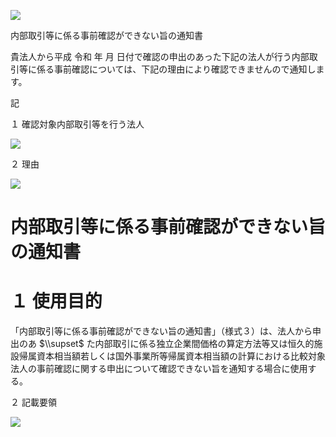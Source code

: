 ![](https://www.nta.go.jp/tmp/efb3d54b-d027-44ae-b2d9-8ab52f66f4fe/images/c5ad8e41b27139f57d8f2390f9c254bbb0dedeb44fefce1dcb59f030df2500fb.jpg)

内部取引等に係る事前確認ができない旨の通知書

貴法人から平成 令和 年 月 日付で確認の申出のあった下記の法人が行う内部取引等に係る事前確認については、下記の理由により確認できませんので通知します。

記

１ 確認対象内部取引等を行う法人

![](https://www.nta.go.jp/tmp/efb3d54b-d027-44ae-b2d9-8ab52f66f4fe/images/3eab2d795b61d73d239a799d6589f5881f4cf97a3b2402db787517cf8202e458.jpg)

２ 理由

![](https://www.nta.go.jp/tmp/efb3d54b-d027-44ae-b2d9-8ab52f66f4fe/images/de3c9eec969a28c02a305f5282c24bf0fd12fb255ff35b0e7088bf72fa4179fd.jpg)

# 内部取引等に係る事前確認ができない旨の通知書

# １ 使用目的

「内部取引等に係る事前確認ができない旨の通知書」（様式３）は、法人から申出のあ $\\supset$ た内部取引に係る独立企業間価格の算定方法等又は恒久的施設帰属資本相当額若しくは国外事業所等帰属資本相当額の計算における比較対象法人の事前確認に関する申出について確認できない旨を通知する場合に使用する。

２ 記載要領

![](https://www.nta.go.jp/tmp/efb3d54b-d027-44ae-b2d9-8ab52f66f4fe/images/c1bc7dc2d66ae4b58065d005e215053947718d6e213758f193b1bd025e0d7505.jpg)